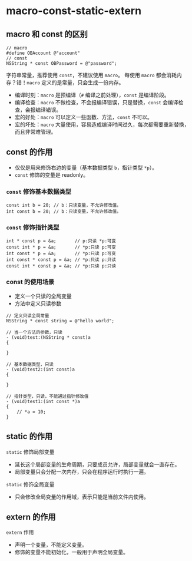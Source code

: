 # macro-const-static-extern

## macro 和 const 的区别

```
// macro
#define OBAccount @"account"
// const
NSString * const OBPassword = @"password";
```

字符串常量，推荐使用 `const`，不建议使用 `macro`。
每使用 `macro` 都会消耗内存？错！`macro` 定义的是常量，只会生成一份内存。

- 编译时刻：`macro` 是预编译（`#` 编译之前处理），`const` 是编译阶段。
- 编译检查：`macro` 不做检查，不会报编译错误，只是替换，`const` 会编译检查，会报编译错误。
- 宏的好处：`macro` 可以定义一些函数、方法，`const` 不可以。
- 宏的坏处：`macro` 大量使用，容易造成编译时间过久，每次都需要重新替换，而且非常难管理。

## const 的作用

- 仅仅是用来修饰右边的变量（基本数据类型 `b`，指针类型 `*p`）。
- `const` 修饰的变量是 readonly。

### `const` 修饰基本数据类型

```
const int b = 20; // b：只读变量，不允许修改值。
int const b = 20; // b：只读变量，不允许修改值。
```

### `const` 修饰指针类型

```
int * const p = &a;       // p:只读 *p:可变
const int * p = &a;       // *p:只读 p:可变
int const * p = &a;       // *p:只读 p:可变
int const * const p = &a; // *p:只读 p:只读
const int * const p = &a; // *p:只读 p:只读
```

### const 的使用场景

- 定义一个只读的全局变量
- 方法中定义只读参数

```
// 定义只读全局常量
NSString * const string = @"hello world";

// 当一个方法的参数，只读
- (void)test:(NSString * const)a
{

}

// 基本数据类型，只读
- (void)test2:(int const)a
{

}

// 指针类型，只读，不能通过指针修改值
- (void)test1:(int const *)a
{
    // *a = 10;
}
```

## static 的作用

`static` 修饰局部变量

- 延长这个局部变量的生命周期，只要成员允许，局部变量就会一直存在。
- 局部变量只会分配一次内存，只会在程序运行时执行一遍。

`static` 修饰全局变量

- 只会修改全局变量的作用域，表示只能是当前文件内使用。


## extern 的作用

`extern` 作用

- 声明一个变量，不能定义变量。
- 修饰的变量不能初始化，一般用于声明全局变量。


